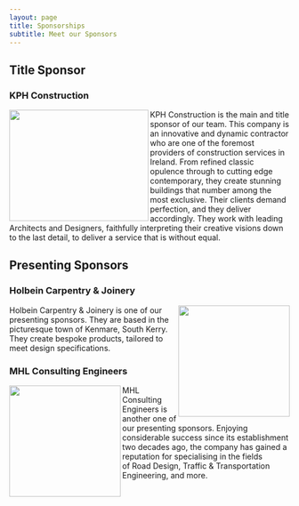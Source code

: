 ```yaml
---
layout: page
title: Sponsorships
subtitle: Meet our Sponsors
---
```


## Title Sponsor

### KPH Construction

<img align="left" width="250" height="200" src="https://www.kenmare.ie/contentFiles/productImages/Large/KPH-Logo1.png">

KPH Construction is the main and title sponsor of our team. This company is an innovative and dynamic contractor who are one of the foremost providers of construction services in Ireland. From refined classic opulence through to cutting edge contemporary, they create stunning buildings that number among the most exclusive. Their clients demand perfection, and they deliver accordingly. They work with leading Architects and Designers, faithfully interpreting their creative visions down to the last detail, to deliver a service that is without equal.

## Presenting Sponsors

### Holbein Carpentry & Joinery

<img align="right" width="200" height="200" src="https://www.kenmare.ie/contentFiles/productImages/Large/Holbein.png">

Holbein Carpentry & Joinery is one of our presenting sponsors. They are based in the picturesque town of Kenmare, South Kerry. They create bespoke products, tailored to meet design specifications. 

### MHL Consulting Engineers

<img align="left" width="200" height="200" src="https://acei.ie/ws-content/uploads/logo-mhl.gif">

MHL Consulting Engineers is another one of our presenting sponsors. Enjoying considerable success since its establishment two decades ago, the company has gained a reputation for specialising in the fields of Road Design, Traffic & Transportation Engineering, and more.

